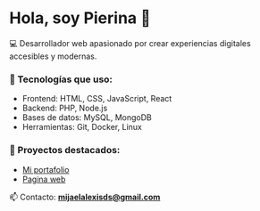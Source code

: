 # Hola, soy Pierina 👋  

💻 Desarrollador web apasionado por crear experiencias digitales accesibles y modernas.  

### 🚀 Tecnologías que uso:
- Frontend: HTML, CSS, JavaScript, React
- Backend: PHP, Node.js
- Bases de datos: MySQL, MongoDB
- Herramientas: Git, Docker, Linux

### 📂 Proyectos destacados:
- [Mi portafolio](https://github.com/Alexds30/mi-portafolio)
- [Pagina web](https://arquidea.wuaze.com/public/)

📫 Contacto: **mijaelalexisds@gmail.com**
